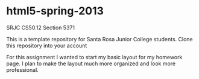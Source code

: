 html5-spring-2013
=================

SRJC CS50.12 Section 5371

This is a template repository for Santa Rosa Junior College students.    Clone this repository into your account 

For this assignment I wanted to start my basic layout for my homework page.  I plan to make the layout much more organized and look more professional.